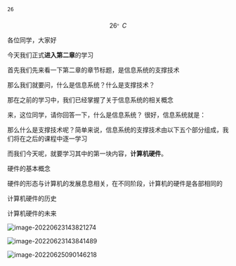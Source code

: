 ```latex
26
```

$$
26^。C
$$



各位同学，大家好



今天我们正式**进入第二章**的学习



首先我们先来看一下第二章的章节标题，是信息系统的支撑技术



那么我们就要问，什么是信息系统？什么是支撑技术？



那在之前的学习中，我们已经掌握了关于信息系统的相关概念



来，这位同学，请你回答一下，什么是信息系统？ 很好，信息系统就是：



那么什么是支撑技术呢？简单来说，信息系统的支撑技术由以下五个部分组成，我们将在之后的课程中逐一学习



而我们今天呢，就要学习其中的第一块内容，**计算机硬件**。



硬件的基本概念



硬件的形态与计算机的发展息息相关，在不同阶段，计算机的硬件是各部相同的



计算机硬件的历史



计算机硬件的未来 









![image-20220623143821274](https://tva1.sinaimg.cn/large/e6c9d24ely1h3i658st2wj21hm0u0djm.jpg)

![image-20220623143841489](https://tva1.sinaimg.cn/large/e6c9d24ely1h3i65jj0v5j21ng0u0427.jpg)







![image-20220625090146218](https://tva1.sinaimg.cn/large/e6c9d24ely1h3k7nq1au4j219k0maju8.jpg)
